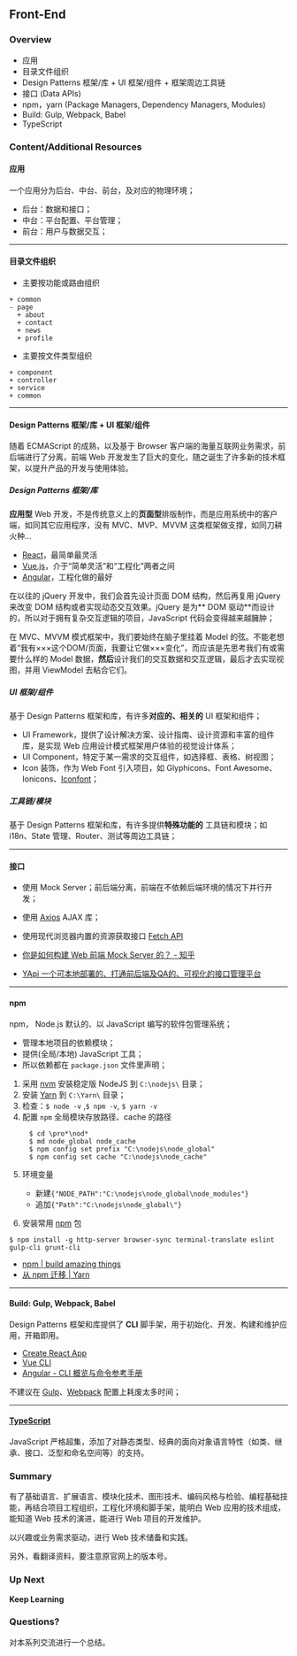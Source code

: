 ## Front-End

### Overview

- 应用
- 目录文件组织
- Design Patterns 框架/库 + UI 框架/组件 + 框架周边工具链
- 接口 (Data APIs)
- npm，yarn (Package Managers, Dependency Managers, Modules)
- Build: Gulp, Webpack, Babel
- TypeScript

### Content/Additional Resources

#### 应用

一个应用分为后台、中台、前台，及对应的物理环境；

- 后台：数据和接口；
- 中台：平台配置、平台管理；
- 前台：用户与数据交互；

---

#### 目录文件组织

- 主要按功能或路由组织

```
+ common
- page
  + about
  + contact
  + news
  + profile
```

- 主要按文件类型组织

```
+ component
+ controller
+ service
+ common
```

---

#### Design Patterns 框架/库 + UI 框架/组件

随着 ECMAScript 的成熟，以及基于 Browser 客户端的海量互联网业务需求，前后端进行了分离，前端 Web 开发发生了巨大的变化，随之诞生了许多新的技术框架，以提升产品的开发与使用体验。

##### Design Patterns 框架/库

**应用型** Web 开发，不是传统意义上的**页面型**排版制作，而是应用系统中的客户端，如同其它应用程序，没有 MVC、MVP、MVVM 这类框架做支撑，如同刀耕火种…

- [React](https://zh-hans.reactjs.org/docs/getting-started.html)，最简单最灵活
- [Vue.js](https://cn.vuejs.org/v2/guide/)，介于“简单灵活”和“工程化”两者之间
- [Angular](https://angular.cn/)，工程化做的最好

在以往的 jQuery 开发中，我们会首先设计页面 DOM 结构，然后再复用 jQuery 来改变 DOM 结构或者实现动态交互效果。jQuery 是为** DOM 驱动**而设计的，所以对于拥有复杂交互逻辑的项目，JavaScript 代码会变得越来越臃肿；

在 MVC、MVVM 模式框架中，我们要始终在脑子里挂着 Model 的弦。不能老想着“我有×××这个DOM/页面，我要让它做×××变化”，而应该是先思考我们有或需要什么样的 Model 数据，**然后**设计我们的交互数据和交互逻辑，最后才去实现视图，并用 ViewModel 去粘合它们。

##### UI 框架/组件

基于 Design Patterns 框架和库，有许多**对应的、相关的** UI 框架和组件；

- UI Framework，提供了设计解决方案、设计指南、设计资源和丰富的组件库，是实现 Web 应用设计模式框架用户体验的视觉设计体系；
- UI Component，特定于某一需求的交互组件，如选择框、表格、树视图；
- Icon 装饰，作为 Web Font 引入项目，如 Glyphicons、Font Awesome、Ionicons、[Iconfont](https://www.iconfont.cn/)；

##### 工具链/模块

基于 Design Patterns 框架和库，有许多提供**特殊功能的** 工具链和模块；如i18n、State 管理、Router、测试等周边工具链；

---

#### 接口

- 使用 Mock Server；前后端分离，前端在不依赖后端环境的情况下并行开发；
- 使用 [Axios](https://github.com/axios/axios) AJAX 库；
- 使用现代浏览器内置的资源获取接口 [Fetch API](https://developer.mozilla.org/zh-CN/docs/Web/API/Fetch_API)


- [你是如何构建 Web 前端 Mock Server 的？ - 知乎](https://www.zhihu.com/question/35436669)
- [YApi 一个可本地部署的、打通前后端及QA的、可视化的接口管理平台](https://github.com/YMFE/yapi)

---

#### npm

npm， Node.js 默认的、以 JavaScript 编写的软件包管理系统；

- 管理本地项目的依赖模块；
- 提供(全局/本地) JavaScript 工具；
- 所以依赖都在 `package.json` 文件里声明；

1. 采用 [nvm](https://github.com/creationix/nvm) 安装稳定版 NodeJS 到 `C:\nodejs\` 目录；
2. 安装 [Yarn](https://yarnpkg.com/zh-Hans/) 到 `C:\Yarn\` 目录；
3. 检查：`$ node -v` ,`$ npm -v`, `$ yarn -v`
4. 配置 `npm` 全局模块存放路径、cache 的路径

```
     $ cd \pro*\nod*
     $ md node_global node_cache
     $ npm config set prefix "C:\nodejs\node_global"
     $ npm config set cache "C:\nodejs\node_cache"
```

5. 环境变量
    - 新建`{"NODE_PATH":"C:\nodejs\node_global\node_modules"}`
    - 追加`{"Path":"C:\nodejs\node_global\"}`

6. 安装常用 [npm](https://www.npmjs.com/) 包

`$ npm install -g http-server browser-sync terminal-translate eslint gulp-cli grunt-cli`

- [npm | build amazing things](https://www.npmjs.com/)
- [从 npm 迁移 | Yarn](https://yarnpkg.com/zh-Hans/docs/migrating-from-npm)

---

#### Build: Gulp, Webpack, Babel

Design Patterns 框架和库提供了 **CLI** 脚手架，用于初始化、开发、构建和维护应用，开箱即用。

- [Create React App](https://facebook.github.io/create-react-app/)
- [Vue CLI](https://cli.vuejs.org/zh/)
- [Angular - CLI 概览与命令参考手册](https://angular.cn/cli)

不建议在 [Gulp](https://gulpjs.com/)、[Webpack](https://webpack.docschina.org/) 配置上耗废太多时间；

---

#### [TypeScript](https://www.typescriptlang.org/index.html)

JavaScript 严格超集，添加了对静态类型、经典的面向对象语言特性（如类、继承、接口、泛型和命名空间等）的支持。

### Summary

有了基础语言、扩展语言、模块化技术、图形技术、编码风格与检验、编程基础技能，再结合项目工程组织，工程化环境和脚手架，能明白 Web 应用的技术组成，能知道 Web 技术的演进，能进行 Web 项目的开发维护。

以兴趣或业务需求驱动，进行 Web 技术储备和实践。

另外，看翻译资料，要注意原官网上的版本号。

### Up Next

**Keep Learning**

### Questions?

对本系列交流进行一个总结。